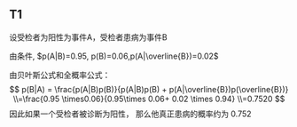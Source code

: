 ## T1

设受检者为阳性为事件A，受检者患病为事件B

由条件, $p(A|B)=0.95, p(B)=0.06,p(A|\overline{B})=0.02$

由贝叶斯公式和全概率公式：
$$
p(B|A) = \frac{p(A|B)p(B)}{p(A|B)p(B) + p(A|\overline{B})p(\overline{B})}
\\=\frac{0.95 \times0.06}{0.95\times 0.06+ 0.02 \times 0.94}
\\=0.7520
$$
因此如果一个受检者被诊断为阳性， 那么他真正患病的概率约为 0.752


